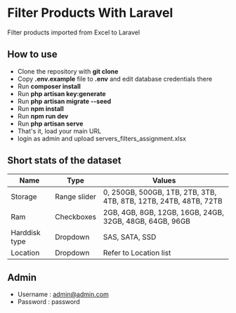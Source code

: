 # Filter Products With Laravel

Filter products imported from Excel to Laravel

## How to use

- Clone the repository with __git clone__
- Copy __.env.example__ file to __.env__ and edit database credentials there
- Run __composer install__
- Run __php artisan key:generate__
- Run __php artisan migrate --seed__
- Run __npm install__
- Run __npm run dev__
- Run __php artisan serve__
- That's it, load your main URL
- login as admin and upload servers_filters_assignment.xlsx

## Short stats of the dataset

| Name | Type | Values |
|  --- | --- | --- |
| Storage | Range slider | 0, 250GB, 500GB, 1TB, 2TB, 3TB, 4TB, 8TB, 12TB, 24TB, 48TB, 72TB |
| Ram | Checkboxes | 2GB, 4GB, 8GB, 12GB, 16GB, 24GB, 32GB, 48GB, 64GB, 96GB |
| Harddisk type | Dropdown | SAS, SATA, SSD |
| Location | Dropdown |	Refer to Location list |

## Admin

- Username : admin@admin.com
- Password : password
